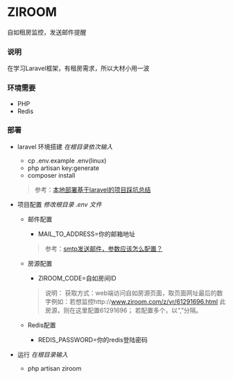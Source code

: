 # ZIROOM
自如租房监控，发送邮件提醒
### 说明
在学习Laravel框架，有租房需求，所以大材小用一波

### 环境需要
* PHP
* Redis

### 部署
- laravel 环境搭建
    *在根目录依次输入*
    - cp .env.example .env(linux)
    - php artisan key:generate
    - composer install
    > 参考：[本地部署基于laravel的项目踩坑总结](https://segmentfault.com/a/1190000010040259)

- 项目配置
    *修改根目录 .env 文件*

    - 邮件配置
        - MAIL_TO_ADDRESS=你的邮箱地址
        > 参考：[smtp发送邮件，参数应该怎么配置？](http://wenda.golaravel.com/question/152)

    - 房源配置
        - ZIROOM_CODE=自如房间ID
        > 说明： 获取方式：web端访问自如房源页面，取页面网址最后的数字例如：若想监控http://www.ziroom.com/z/vr/61291696.html 此房源，则在这里配置61291696；
若配置多个，以“,”分隔。
   
   - Redis配置
        - REDIS_PASSWORD=你的redis登陆密码

- 运行
    *在根目录输入*
    - php artisan ziroom
